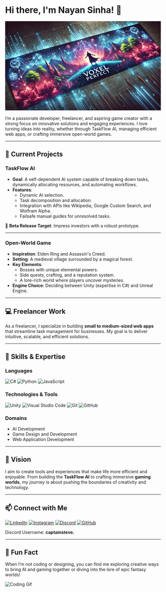 # Hi there, I'm Nayan Sinha! 👋

![Profile Banner](A_vibrant_and_visually_stunning_banner_showcasing_.png)

I’m a passionate developer, freelancer, and aspiring game creator with a strong focus on innovative solutions and engaging experiences. I love turning ideas into reality, whether through TaskFlow AI, managing efficient web apps, or crafting immersive open-world games.

---

## 🚀 Current Projects

### **TaskFlow AI**
- **Goal**: A self-dependent AI system capable of breaking down tasks, dynamically allocating resources, and automating workflows.
- **Features**:
  - Dynamic AI selection.
  - Task decomposition and allocation.
  - Integration with APIs like Wikipedia, Google Custom Search, and Wolfram Alpha.
  - Failsafe manual guides for unresolved tasks.

🎯 **Beta Release Target**: Impress investors with a robust prototype.

---

### **Open-World Game**
- **Inspiration**: Elden Ring and Assassin's Creed.
- **Setting**: A medieval village surrounded by a magical forest.
- **Key Elements**:
  - Bosses with unique elemental powers.
  - Side quests, crafting, and a reputation system.
  - A lore-rich world where players uncover mysteries.
- **Engine Choice**: Deciding between Unity (expertise in C#) and Unreal Engine.

---

## 💻 Freelancer Work

As a freelancer, I specialize in building **small to medium-sized web apps** that streamline task management for businesses. My goal is to deliver intuitive, scalable, and efficient solutions.

---

## 🌟 Skills & Expertise

### **Languages**
![C#](https://img.shields.io/badge/C%23-239120?style=for-the-badge&logo=csharp&logoColor=white)
![Python](https://img.shields.io/badge/Python-3776AB?style=for-the-badge&logo=python&logoColor=white)
![JavaScript](https://img.shields.io/badge/JavaScript-F7DF1E?style=for-the-badge&logo=javascript&logoColor=black)

### **Technologies & Tools**
![Unity](https://img.shields.io/badge/Unity-000000?style=for-the-badge&logo=unity&logoColor=white)
![Visual Studio Code](https://img.shields.io/badge/VS%20Code-007ACC?style=for-the-badge&logo=visualstudiocode&logoColor=white)
![Git](https://img.shields.io/badge/Git-F05032?style=for-the-badge&logo=git&logoColor=white)
![GitHub](https://img.shields.io/badge/GitHub-181717?style=for-the-badge&logo=github&logoColor=white)

### **Domains**
- AI Development
- Game Design and Development
- Web Application Development

---

## 🌌 Vision
I aim to create tools and experiences that make life more efficient and enjoyable. From building the **TaskFlow AI** to crafting immersive **gaming worlds**, my journey is about pushing the boundaries of creativity and technology.

---

## 📫 Connect with Me

[![LinkedIn](https://img.shields.io/badge/LinkedIn-0077B5?style=for-the-badge&logo=linkedin&logoColor=white)](https://linkedin.com/in/Voxel%20Perfect)
[![Instagram](https://img.shields.io/badge/Instagram-E4405F?style=for-the-badge&logo=instagram&logoColor=white)](https://instagram.com/captainsteve622)
[![Discord](https://img.shields.io/badge/Discord-5865F2?style=for-the-badge&logo=discord&logoColor=white)](https://discord.gg/ss2AmtA9Yv)
[![GitHub](https://img.shields.io/badge/GitHub-100000?style=for-the-badge&logo=github&logoColor=white)](https://github.com/yourusername)

Discord Username: **captainsteve.**

---

## 🎉 Fun Fact
When I’m not coding or designing, you can find me exploring creative ways to bring AI and gaming together or diving into the lore of epic fantasy worlds!

![Coding Gif](https://media.giphy.com/media/3o7abKhOpu0NwenH3O/giphy.gif)

